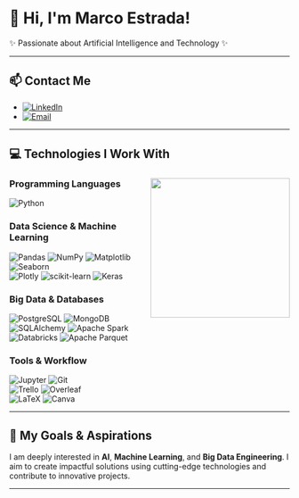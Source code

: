 # 👋 Hi, I'm Marco Estrada!  
✨ Passionate about Artificial Intelligence and Technology ✨  

---

## 📫 Contact Me  
- [![LinkedIn](https://img.shields.io/badge/LinkedIn-0A66C2?style=for-the-badge&logo=linkedin&logoColor=white)](https://www.linkedin.com/in/marcoamef/)  
- [![Email](https://img.shields.io/badge/Gmail-D14836?style=for-the-badge&logo=gmail&logoColor=white)](mailto:marco.2003br@gmail.com)  

---

## 💻 Technologies I Work With  

### **Programming Languages**  <img align="right" src="https://i.giphy.com/media/v1.Y2lkPTc5MGI3NjExNHg2bHd3MXE0Y29yaGEyam1ucTE2anhhMnp5N3QyMmwzd284Y2pmZSZlcD12MV9pbnRlcm5hbF9naWZfYnlfaWQmY3Q9Zw/pzryvxGeykOxeC0fWb/giphy.gif" width="250">
![Python](https://img.shields.io/badge/Python-3776AB?style=for-the-badge&logo=python&logoColor=white)

### **Data Science & Machine Learning**  
![Pandas](https://img.shields.io/badge/Pandas-150458?style=for-the-badge&logo=pandas&logoColor=white) ![NumPy](https://img.shields.io/badge/NumPy-013243?style=for-the-badge&logo=numpy&logoColor=white) 
![Matplotlib](https://img.shields.io/badge/Matplotlib-11557C?style=for-the-badge&logo=matplotlib&logoColor=white)  ![Seaborn](https://img.shields.io/badge/Seaborn-9E4A56?style=for-the-badge&logoColor=white)  
![Plotly](https://img.shields.io/badge/Plotly-3C4A6D?style=for-the-badge&logo=plotly&logoColor=white)  ![scikit-learn](https://img.shields.io/badge/scikit--learn-F7931E?style=for-the-badge&logo=scikit-learn&logoColor=white)  ![Keras](https://img.shields.io/badge/Keras-D00000?style=for-the-badge&logo=keras&logoColor=white)  

### **Big Data & Databases**  
![PostgreSQL](https://img.shields.io/badge/PostgreSQL-336791?style=for-the-badge&logo=postgresql&logoColor=white)  ![MongoDB](https://img.shields.io/badge/MongoDB-47A248?style=for-the-badge&logo=mongodb&logoColor=white)  
![SQLAlchemy](https://img.shields.io/badge/SQLAlchemy-6B4D4B?style=for-the-badge&logoColor=white)  ![Apache Spark](https://img.shields.io/badge/Apache%20Spark-E25A1C?style=for-the-badge&logo=apache-spark&logoColor=white)  
![Databricks](https://img.shields.io/badge/Databricks-FF6A00?style=for-the-badge&logo=databricks&logoColor=white)  ![Apache Parquet](https://img.shields.io/badge/Apache%20Parquet-1E2A47?style=for-the-badge&logo=apache-spark&logoColor=white)  

### **Tools & Workflow**  
![Jupyter](https://img.shields.io/badge/Jupyter-F37626?style=for-the-badge&logo=jupyter&logoColor=white)  ![Git](https://img.shields.io/badge/Git-F05032?style=for-the-badge&logo=git&logoColor=white)  
![Trello](https://img.shields.io/badge/Trello-0079BF?style=for-the-badge&logo=trello&logoColor=white)  ![Overleaf](https://img.shields.io/badge/Overleaf-45C5B1?style=for-the-badge&logo=overleaf&logoColor=white)  
![LaTeX](https://img.shields.io/badge/LaTeX-008080?style=for-the-badge&logo=latex&logoColor=white)  ![Canva](https://img.shields.io/badge/Canva-00C4CC?style=for-the-badge&logo=canva&logoColor=white)  

---

## 🚀 My Goals & Aspirations  
I am deeply interested in **AI**, **Machine Learning**, and **Big Data Engineering**. I aim to create impactful solutions using cutting-edge technologies and contribute to innovative projects.  

---
